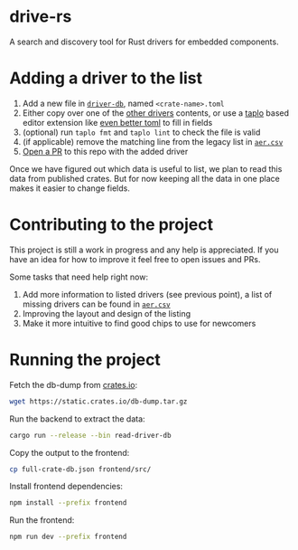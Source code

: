 # drive-rs

A search and discovery tool for Rust drivers for embedded components.

# Adding a driver to the list

1. Add a new file in [`driver-db`](driver-db), named `<crate-name>.toml`
2. Either copy over one of the [other drivers](driver-db/ina219.toml) contents, or use
   a [taplo](https://taplo.tamasfe.dev/) based editor extension
   like [even better toml](https://marketplace.visualstudio.com/items?itemName=tamasfe.even-better-toml) to
   fill in fields
3. (optional) run `taplo fmt` and `taplo lint` to check the file is valid
4. (if applicable) remove the matching line from the legacy list in [`aer.csv`](aer.csv)
5. [Open a PR](https://docs.github.com/en/pull-requests/collaborating-with-pull-requests/proposing-changes-to-your-work-with-pull-requests/creating-a-pull-request)
   to this repo with the added driver

Once we have figured out which data is useful to list, we plan to read this data from published crates. But for now
keeping all the data in one place makes it easier to change fields.

# Contributing to the project

This project is still a work in progress and any help is appreciated. If you have an idea for how to improve it feel
free to open issues and PRs.

Some tasks that need help right now:

1. Add more information to listed drivers (see previous point), a list of missing drivers can be found in [
   `aer.csv`](aer.csv)
2. Improving the layout and design of the listing
3. Make it more intuitive to find good chips to use for newcomers

# Running the project

Fetch the db-dump from [crates.io](https://crates.io):

```bash
wget https://static.crates.io/db-dump.tar.gz
```

Run the backend to extract the data:

```bash
cargo run --release --bin read-driver-db
```

Copy the output to the frontend:

```bash
cp full-crate-db.json frontend/src/
```

Install frontend dependencies:

```bash
npm install --prefix frontend
```

Run the frontend:

```bash
npm run dev --prefix frontend
```
